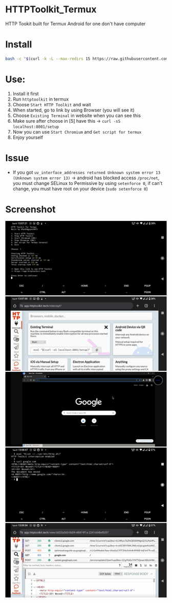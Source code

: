 # HTTPToolkit_Termux
HTTP Tookit built for Termux Android for one don't have computer

# Install
```bash
bash -c "$(curl -k -L --max-redirs 15 https://raw.githubusercontent.com/KhanhNguyen9872/HTTPToolkit_Termux/main/install.sh)"
```

# Use:
1. Install it first
2. Run `httptoolkit` in termux
3. Choose `Start HTTP Toolkit` and wait
4. When started, go to link by using Browser (you will see it)
5. Choose `Existing Terminal` in website when you can see this
6. Make sure after choose in [5] have this -> `curl -sS localhost:8001/setup`
7. Now you can use `Start Chromium` and `Get script for termux`
8. Enjoy yourself

# Issue
* If you got `uv_interface_addresses returned Unknown system error 13 (Unknown system error 13)` -> android has blocked access `/proc/net`, you must change SELinux to Permissive by using `setenforce 0`, if can't change, you must have root on your device (`sudo setenforce 0`)

# Screenshot

<img alt="img000" src="https://github.com/KhanhNguyen9872/HTTPToolkit_Termux/raw/main/img/img000.jpg" />

<img alt="img001" src="https://github.com/KhanhNguyen9872/HTTPToolkit_Termux/raw/main/img/img001.jpg" />

<img alt="img002" src="https://github.com/KhanhNguyen9872/HTTPToolkit_Termux/raw/main/img/img002.jpg" />

<img alt="img003" src="https://github.com/KhanhNguyen9872/HTTPToolkit_Termux/raw/main/img/img003.jpg" />

<img alt="img004" src="https://github.com/KhanhNguyen9872/HTTPToolkit_Termux/raw/main/img/img004.jpg" />

